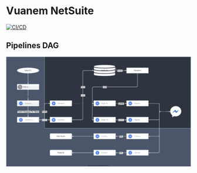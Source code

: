 # Vuanem NetSuite

[![CI/CD](https://github.com/hieumdd/vuanem_ns/actions/workflows/main.yaml/badge.svg)](https://github.com/hieumdd/vuanem_ns/actions/workflows/main.yaml)

## Pipelines DAG

![DAG](docs/dag.svg)
